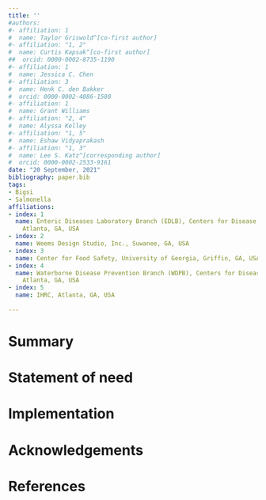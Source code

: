 ```yaml
---
title: ''
#authors:
#- affiliation: 1
#  name: Taylor Griswold^[co-first author]
#- affiliation: "1, 2"
#  name: Curtis Kapsak^[co-first author]
##  orcid: 0000-0002-8735-1190
#- affiliation: 1
#  name: Jessica C. Chen
#- affiliation: 3
#  name: Henk C. den Bakker
#  orcid: 0000-0002-4086-1580
#- affiliation: 1
#  name: Grant Williams
#- affiliation: "2, 4"
#  name: Alyssa Kelley
#- affiliation: "1, 5"
#  name: Eshaw Vidyaprakash
#- affiliation: "1, 3"
#  name: Lee S. Katz^[corresponding author]
#  orcid: 0000-0002-2533-9161
date: "20 September, 2021"
bibliography: paper.bib
tags:
- Bigsi
- Salmonella
affiliations:
- index: 1
  name: Enteric Diseases Laboratory Branch (EDLB), Centers for Disease Control and Prevention,
    Atlanta, GA, USA
- index: 2
  name: Weems Design Studio, Inc., Suwanee, GA, USA
- index: 3
  name: Center for Food Safety, University of Georgia, Griffin, GA, USA
- index: 4
  name: Waterborne Disease Prevention Branch (WDPB), Centers for Disease Control and Prevention,
    Atlanta, GA, USA
- index: 5
  name: IHRC, Atlanta, GA, USA
  
---
```


# Summary

# Statement of need

# Implementation

# Acknowledgements

# References

<!-- this section is automatically populated from paper.bib -->


